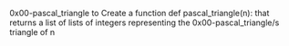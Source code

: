 0x00-pascal_triangle to Create a function def pascal_triangle(n): that returns a list of lists of integers representing the 0x00-pascal_triangle/s triangle of n
